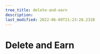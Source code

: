 ```yaml
---
tree_title: delete-and-earn
description: 
last_modified: 2022-06-09T21:23:28.2328
---
```


# Delete and Earn
